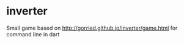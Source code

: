 inverter
========

Small game based on http://gorried.github.io/inverter/game.html for command line in dart
